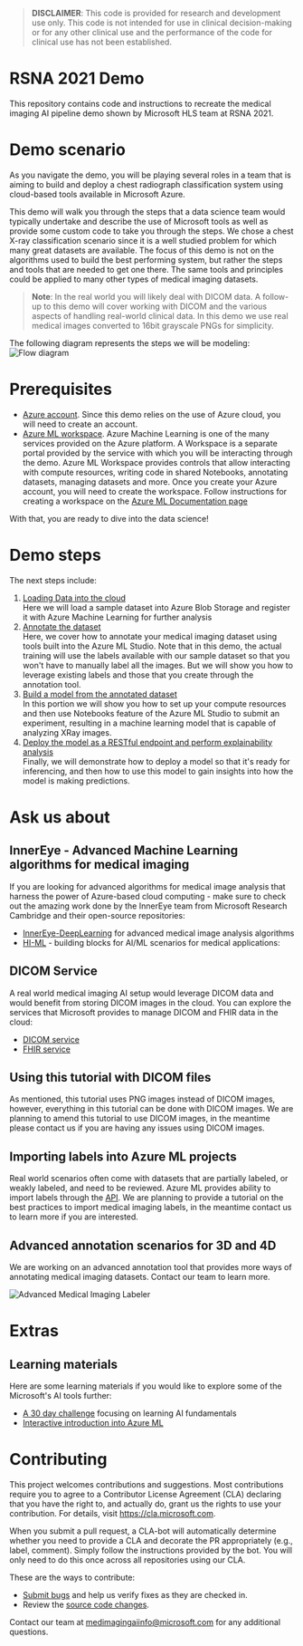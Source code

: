 
> **DISCLAIMER**: This code is provided for research and development use only. This code is not intended for use in clinical decision-making or for any other clinical use and the performance of the code for clinical use has not been established.

# RSNA 2021 Demo

This repository contains code and instructions to recreate the medical imaging AI pipeline demo shown by Microsoft HLS team at RSNA 2021. 

# Demo scenario

As you navigate the demo, you will be playing several roles in a team that is aiming to build and deploy a chest radiograph classification system using cloud-based tools available in Microsoft Azure.

This demo will walk you through the steps that a data science team would typically undertake and describe the use of Microsoft tools as well as provide some custom code to take you through the steps. We chose a chest X-ray classification scenario since it is a well studied problem for which many great datasets are available. The focus of this demo is not on the algorithms used to build the best performing system, but rather the steps and tools that are needed to get one there. The same tools and principles could be applied to many other types of medical imaging datasets. 

> **Note**: In the real world you will likely deal with DICOM data. A follow-up to this demo will cover working with DICOM and the various aspects of handling real-world clinical data. In this demo we use real medical images converted to 16bit grayscale PNGs for simplicity. 

The following diagram represents the steps we will be modeling: 
![Flow diagram](./images/flow.png)

# Prerequisites

* [Azure account](https://azure.microsoft.com/en-us). Since this demo relies on the use of Azure cloud, you will need to create an account. 
* [Azure ML workspace](https://azure.microsoft.com/en-us/services/machine-learning). Azure Machine Learning is one of the many services provided on the Azure platform. A Workspace is a separate portal provided by the service with which you will be interacting through the demo. Azure ML Workspace provides controls that allow interacting with compute resources, writing code in shared Notebooks, annotating datasets, managing datasets and more. Once you create your Azure account, you will need to create the workspace. Follow instructions for creating a workspace on the [Azure ML Documentation page](https://docs.microsoft.com/en-us/azure/machine-learning/quickstart-create-resources#create-the-workspace) 

With that, you are ready to dive into the data science!

# Demo steps
The next steps include:
1. [Loading Data into the cloud](1.Load%20Data/README.md)  
    Here we will load a sample dataset into Azure Blob Storage and register it with Azure Machine Learning for further analysis
2. [Annotate the dataset](2.Annotation/README.md)  
Here, we cover how to annotate your medical imaging dataset using tools built into the Azure ML Studio. Note that in this demo, the actual training will use the labels available with our sample dataset so that you won't have to manually label all the images. But we will show you how to leverage existing labels and those that you create through the annotation tool. 
3. [Build a model from the annotated dataset](3.Build%20a%20model/Readme.md)  
In this portion we will show you how to set up your compute resources and then use Notebooks feature of the Azure ML Studio to submit an experiment, resulting in a machine learning model that is capable of analyzing XRay images.
4. [Deploy the model as a RESTful endpoint and perform explainability analysis](4.Deploy%20the%20model/Readme.md)<br>
 Finally, we will demonstrate how to deploy a model so that it's ready for inferencing, and then how to use this model to gain insights into how the model is making predictions. 

# Ask us about

## InnerEye - Advanced Machine Learning algorithms for medical imaging
If you are looking for advanced algorithms for medical image analysis that harness the power of Azure-based cloud computing - make sure to check out the amazing work done by the InnerEye team from Microsoft Research Cambridge and their open-source repositories: 
* [InnerEye-DeepLearning](https://github.com/microsoft/InnerEye-DeepLearning) for advanced medical image analysis algorithms 
* [HI-ML](https://github.com/microsoft/hi-ml) - building blocks for AI/ML scenarios for medical applications: 

## DICOM Service
A real world medical imaging AI setup would leverage DICOM data and would benefit from storing DICOM images in the cloud. You can explore the services that Microsoft provides to manage DICOM and FHIR data in the cloud: 
* [DICOM service](https://docs.microsoft.com/en-us/azure/healthcare-apis/dicom/dicom-services-overview)
* [FHIR service](https://docs.microsoft.com/en-us/azure/healthcare-apis/fhir/overview)

## Using this tutorial with DICOM files
As mentioned, this tutorial uses PNG images instead of DICOM images, however, everything in this tutorial can be done with DICOM images.  We are planning to amend this tutorial to use DICOM images, in the meantime please contact us if you are having any issues using DICOM images.

## Importing labels into Azure ML projects
Real world scenarios often come with datasets that are partially labeled, or weakly labeled, and need to be reviewed. Azure ML provides ability to import labels through the [API](https://docs.microsoft.com/en-us/rest/api/azureml/). We are planning to provide a tutorial on the best practices to import medical imaging labels, in the meantime contact us to learn more if you are interested. 

## Advanced annotation scenarios for 3D and 4D
We are working on an advanced annotation tool that provides more ways of annotating medical imaging datasets. Contact our team to learn more. 

![Advanced Medical Imaging Labeler](./images/amil.png)

# Extras

## Learning materials
Here are some learning materials if you would like to explore some of the Microsoft's AI tools further: 
* [A 30 day challenge](https://docs.microsoft.com/en-us/learn/challenges?id=8E1F62A7-99E3-48E4-9EC9-1FFFB99EE9AF&wt.mc_id=cloudskillschallenge_8E1F62A7-99E3-48E4-9EC9-1FFFB99EE9AF)  focusing on learning AI fundamentals
* [Interactive introduction into Azure ML](https://docs.microsoft.com/en-us/learn/modules/intro-to-azure-ml/)

# Contributing

This project welcomes contributions and suggestions.  Most contributions require you to agree to a
Contributor License Agreement (CLA) declaring that you have the right to, and actually do, grant us
the rights to use your contribution. For details, visit https://cla.microsoft.com.

When you submit a pull request, a CLA-bot will automatically determine whether you need to provide
a CLA and decorate the PR appropriately (e.g., label, comment). Simply follow the instructions
provided by the bot. You will only need to do this once across all repositories using our CLA.

These are the ways to contribute:
* [Submit bugs](https://github.com/microsoft/Medical-Imaging-AI-RSNA-2021-Demo/issues) and help us verify fixes as they are checked in.
* Review the [source code changes](https://github.com/microsoft/Medical-Imaging-AI-RSNA-2021-Demo/pulls).

Contact our team at medimagingaiinfo@microsoft.com for any additional questions.